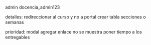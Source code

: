 admin
docencia_admin123

detalles:
redireccionar al curso y no a portal
crear tabla secciones o semanas

prioridad:
modal agregar enlace no se muestra
poner tiempo a los entregables
